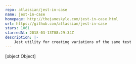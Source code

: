 ```yaml
---
repo: atlassian/jest-in-case
name: jest-in-case
homepage: http://thejameskyle.com/jest-in-case.html
url: https://github.com/atlassian/jest-in-case
stars: 1061
starredAt: 2018-03-13T08:29:34Z
description: |-
    Jest utility for creating variations of the same test
---
```


[object Object]
